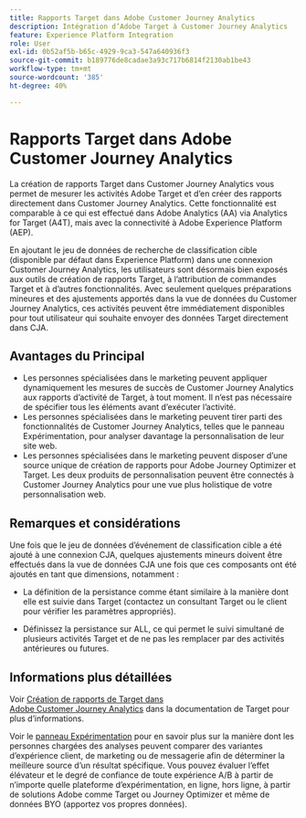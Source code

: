 ```yaml
---
title: Rapports Target dans Adobe Customer Journey Analytics
description: Intégration d’Adobe Target à Customer Journey Analytics
feature: Experience Platform Integration
role: User
exl-id: 0b52af5b-b65c-4929-9ca3-547a640936f3
source-git-commit: b189776de8cadae3a93c717b6814f2130ab1be43
workflow-type: tm+mt
source-wordcount: '385'
ht-degree: 40%

---
```


# Rapports Target dans Adobe Customer Journey Analytics

La création de rapports Target dans Customer Journey Analytics vous permet de mesurer les activités Adobe Target et d’en créer des rapports directement dans Customer Journey Analytics. Cette fonctionnalité est comparable à ce qui est effectué dans Adobe Analytics (AA) via Analytics for Target (A4T), mais avec la connectivité à Adobe Experience Platform (AEP).

En ajoutant le jeu de données de recherche de classification cible (disponible par défaut dans Experience Platform) dans une connexion Customer Journey Analytics, les utilisateurs sont désormais bien exposés aux outils de création de rapports Target, à l’attribution de commandes Target et à d’autres fonctionnalités. Avec seulement quelques préparations mineures et des ajustements apportés dans la vue de données du Customer Journey Analytics, ces activités peuvent être immédiatement disponibles pour tout utilisateur qui souhaite envoyer des données Target directement dans CJA.

## Avantages du Principal

* Les personnes spécialisées dans le marketing peuvent appliquer dynamiquement les mesures de succès de Customer Journey Analytics aux rapports d’activité de Target, à tout moment. Il n’est pas nécessaire de spécifier tous les éléments avant d’exécuter l’activité.
* Les personnes spécialisées dans le marketing peuvent tirer parti des fonctionnalités de Customer Journey Analytics, telles que le panneau Expérimentation, pour analyser davantage la personnalisation de leur site web.
* Les personnes spécialisées dans le marketing peuvent disposer d’une source unique de création de rapports pour Adobe Journey Optimizer et Target. Les deux produits de personnalisation peuvent être connectés à Customer Journey Analytics pour une vue plus holistique de votre personnalisation web.

## Remarques et considérations

Une fois que le jeu de données d’événement de classification cible a été ajouté à une connexion CJA, quelques ajustements mineurs doivent être effectués dans la vue de données CJA une fois que ces composants ont été ajoutés en tant que dimensions, notamment :

* La définition de la persistance comme étant similaire à la manière dont elle est suivie dans Target (contactez un consultant Target ou le client pour vérifier les paramètres appropriés).

* Définissez la persistance sur ALL, ce qui permet le suivi simultané de plusieurs activités Target et de ne pas les remplacer par des activités antérieures ou futures.

## Informations plus détaillées

Voir [Création de rapports de Target dans Adobe Customer Journey Analytics](https://experienceleague.adobe.com/fr/docs/target/using/integrate/cja/target-reporting-in-cja) dans la documentation de Target pour plus d’informations.

Voir le [panneau Expérimentation](../analysis-workspace/c-panels/experimentation.md) pour en savoir plus sur la manière dont les personnes chargées des analyses peuvent comparer des variantes d’expérience client, de marketing ou de messagerie afin de déterminer la meilleure source d’un résultat spécifique. Vous pouvez évaluer l’effet élévateur et le degré de confiance de toute expérience A/B à partir de n’importe quelle plateforme d’expérimentation, en ligne, hors ligne, à partir de solutions Adobe comme Target ou Journey Optimizer et même de données BYO (apportez vos propres données).

